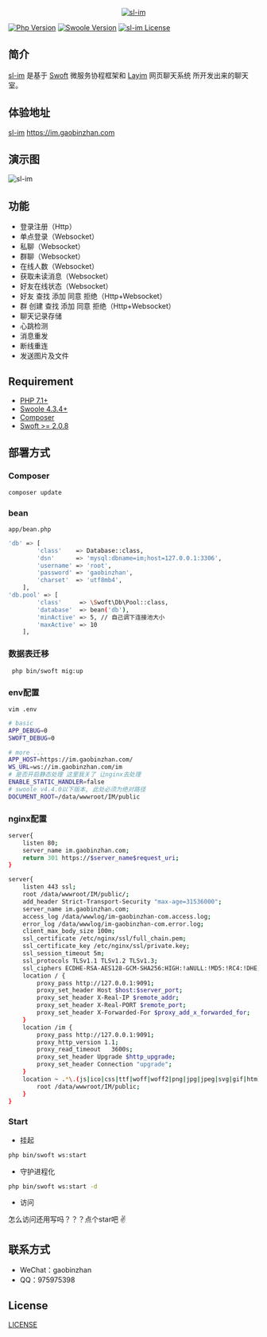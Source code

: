 <p align="center">
    <a href="https://github.com/gaobinzhan/sl-im" target="_blank">
        <img src="https://qiniu.gaobinzhan.com/2020/04/13/562596a1c87ac.png?imageView2/2/w/300" alt="sl-im"/>
    </a>
</p>

[![Php Version](https://img.shields.io/badge/php-%3E=7.1-brightgreen.svg?maxAge=2592000)](https://secure.php.net/)
[![Swoole Version](https://img.shields.io/badge/swoole-%3E=4.3.3-brightgreen.svg?maxAge=2592000)](https://github.com/swoole/swoole-src)
[![sl-im License](https://img.shields.io/hexpm/l/plug.svg?maxAge=2592000)](https://github.com/gaobinzhan/sl-im/blob/master/LICENSE)


## 简介
 
[sl-im](https://im.gaobinzhan.com) 是基于 [Swoft](https://www.swoft.org) 微服务协程框架和 [Layim](https://www.layui.com/layim/) 网页聊天系统 所开发出来的聊天室。

## 体验地址

[sl-im](https://im.gaobinzhan.com) https://im.gaobinzhan.com

## 演示图
![sl-im](https://qiniu.gaobinzhan.com/2020/04/13/a96b031c660ca.jpg)

## 功能

- 登录注册（Http）
- 单点登录（Websocket）
- 私聊（Websocket）
- 群聊（Websocket）
- 在线人数（Websocket）
- 获取未读消息（Websocket）
- 好友在线状态（Websocket）
- 好友 查找 添加 同意 拒绝（Http+Websocket）
- 群 创建 查找 添加 同意 拒绝（Http+Websocket）
- 聊天记录存储
- 心跳检测
- 消息重发
- 断线重连
- 发送图片及文件

## Requirement

- [PHP 7.1+](https://github.com/php/php-src/releases)
- [Swoole 4.3.4+](https://github.com/swoole/swoole-src/releases)
- [Composer](https://getcomposer.org/)
- [Swoft >= 2.0.8](https://github.com/swoft-cloud/swoft/releases/tag/v2.0.8)



## 部署方式

### Composer

```bash
composer update
```
### bean

`app/bean.php`


```bash
'db' => [
        'class'    => Database::class,
        'dsn'      => 'mysql:dbname=im;host=127.0.0.1:3306',
        'username' => 'root',
        'password' => 'gaobinzhan',
        'charset'  => 'utf8mb4',
    ],
'db.pool' => [
        'class'     => \Swoft\Db\Pool::class,
        'database'  => bean('db'),
        'minActive' => 5, // 自己调下连接池大小
        'maxActive' => 10
    ],
```

### 数据表迁移

` php bin/swoft mig:up`

### env配置

`vim .env`

```bash
# basic
APP_DEBUG=0
SWOFT_DEBUG=0

# more ...
APP_HOST=https://im.gaobinzhan.com/
WS_URL=ws://im.gaobinzhan.com/im
# 是否开启静态处理 这里我关了 让nginx去处理
ENABLE_STATIC_HANDLER=false 
# swoole v4.4.0以下版本, 此处必须为绝对路径
DOCUMENT_ROOT=/data/wwwroot/IM/public
```
### nginx配置

```bash
server{
    listen 80;
    server_name im.gaobinzhan.com;
    return 301 https://$server_name$request_uri;
}

server{
    listen 443 ssl;
    root /data/wwwroot/IM/public/;
    add_header Strict-Transport-Security "max-age=31536000";
    server_name im.gaobinzhan.com;
    access_log /data/wwwlog/im-gaobinzhan-com.access.log;
    error_log /data/wwwlog/im-gaobinzhan-com.error.log;
    client_max_body_size 100m;
    ssl_certificate /etc/nginx/ssl/full_chain.pem;
    ssl_certificate_key /etc/nginx/ssl/private.key;
    ssl_session_timeout 5m;
    ssl_protocols TLSv1.1 TLSv1.2 TLSv1.3;
    ssl_ciphers ECDHE-RSA-AES128-GCM-SHA256:HIGH:!aNULL:!MD5:!RC4:!DHE;
    location / {
        proxy_pass http://127.0.0.1:9091;
        proxy_set_header Host $host:$server_port;
        proxy_set_header X-Real-IP $remote_addr;
        proxy_set_header X-Real-PORT $remote_port;
        proxy_set_header X-Forwarded-For $proxy_add_x_forwarded_for;
    }
    location /im {
        proxy_pass http://127.0.0.1:9091;
        proxy_http_version 1.1;
        proxy_read_timeout   3600s;
        proxy_set_header Upgrade $http_upgrade;
        proxy_set_header Connection "upgrade";
    }
    location ~ .*\.(js|ico|css|ttf|woff|woff2|png|jpg|jpeg|svg|gif|htm)$ {
        root /data/wwwroot/IM/public;
    }
}
```

### Start

- 挂起

```bash
php bin/swoft ws:start
```

- 守护进程化

```bash
php bin/swoft ws:start -d
```

- 访问

怎么访问还用写吗？？？点个star吧 ✌️

## 联系方式

- WeChat：gaobinzhan
- QQ：975975398

## License

[LICENSE](LICENSE)
